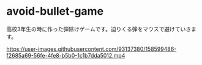 # avoid-bullet-game
高校3年生の時に作った弾除けゲームです。迫りくる弾をマウスで避けていきます。


https://user-images.githubusercontent.com/93137380/158599486-f2685a69-56fe-4fe8-b5b0-1c1b7dda5012.mp4

